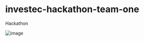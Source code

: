 # investec-hackathon-team-one
Hackathon

![image](https://github.com/user-attachments/assets/f9d31de2-f0a9-4c5e-b008-7b39bc5bc0ac)
